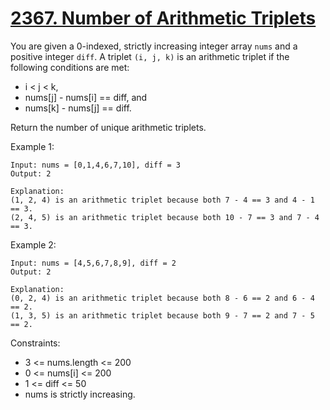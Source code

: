 # [2367. Number of Arithmetic Triplets](https://leetcode.com/problems/number-of-arithmetic-triplets/)

You are given a 0-indexed, strictly increasing integer array `nums` and a positive integer `diff`. A triplet `(i, j, k)` is an arithmetic triplet if the following conditions are met:

* i < j < k,
* nums[j] - nums[i] == diff, and
* nums[k] - nums[j] == diff.

Return the number of unique arithmetic triplets.

 

Example 1:

    Input: nums = [0,1,4,6,7,10], diff = 3
    Output: 2

    Explanation:
    (1, 2, 4) is an arithmetic triplet because both 7 - 4 == 3 and 4 - 1 == 3.
    (2, 4, 5) is an arithmetic triplet because both 10 - 7 == 3 and 7 - 4 == 3. 

Example 2:

    Input: nums = [4,5,6,7,8,9], diff = 2
    Output: 2

    Explanation:
    (0, 2, 4) is an arithmetic triplet because both 8 - 6 == 2 and 6 - 4 == 2.
    (1, 3, 5) is an arithmetic triplet because both 9 - 7 == 2 and 7 - 5 == 2.
 

Constraints:

* 3 <= nums.length <= 200
* 0 <= nums[i] <= 200
* 1 <= diff <= 50
* nums is strictly increasing.